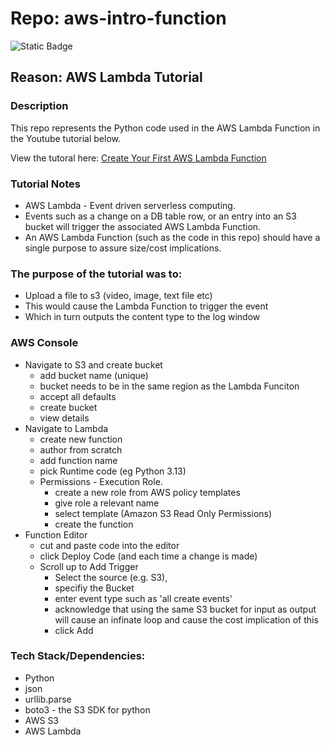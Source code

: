 # Repo: aws-intro-function
![Static Badge](https://img.shields.io/badge/Dev_status-Complete-blue)

## Reason: AWS Lambda Tutorial

### Description
This repo represents the Python code used in the AWS Lambda Function in the Youtube tutorial below.

View the tutoral here: [Create Your First AWS Lambda Function](https://www.youtube.com/watch?v=e1tkFsFOBHA)

### Tutorial Notes

- AWS Lambda - Event driven serverless computing.
- Events such as a change on a DB table row, or an entry into an S3 bucket will trigger the associated AWS Lambda Function.
- An AWS Lambda Function (such as the code in this repo) should have a single purpose to assure size/cost implications.

### The purpose of the tutorial was to:
- Upload a file to s3 (video, image, text file etc)
- This would cause the Lambda Function to trigger the event
- Which in turn outputs the content type to the log window

### AWS Console
- Navigate to S3 and create bucket
  - add bucket name (unique)
  - bucket needs to be in the same region as the Lambda Funciton
  - accept all defaults
  - create bucket
  - view details
- Navigate to Lambda
  - create new function
  - author from scratch
  - add function name
  - pick Runtime code (eg Python 3.13)
  - Permissions - Execution Role.
    -  create a new role from AWS policy templates
    -  give role a relevant name
    -  select template (Amazon S3 Read Only Permissions)
    -  create the function
- Function Editor
  - cut and paste code into the editor
  - click Deploy Code (and each time a change is made)
  - Scroll up to Add Trigger
    - Select the source (e.g. S3),
    - specifiy the Bucket
    - enter event type such as 'all create events'
    - acknowledge that using the same S3 bucket for input as output will cause an infinate loop and cause the cost implication of this
    - click Add


### Tech Stack/Dependencies:

- Python
- json
- urllib.parse
- boto3 - the S3 SDK for python
- AWS S3
- AWS Lambda

